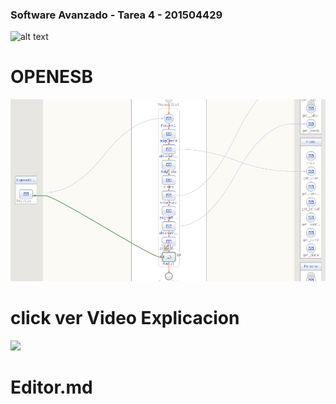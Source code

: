 ### Software Avanzado - Tarea 4 - 201504429
![alt text](https://github.com/gamgustavo/sat2/blob/master/arquitectura.PNG)

# OPENESB

![alt text](https://github.com/gamgustavo/sa_tarea4/blob/master/FLUJO.PNG)


# click ver Video Explicacion

[![](http://img.youtube.com/vi/_PunahzRwOc/0.jpg)](http://www.youtube.com/watch?v=_PunahzRwOc "")


# Editor.md